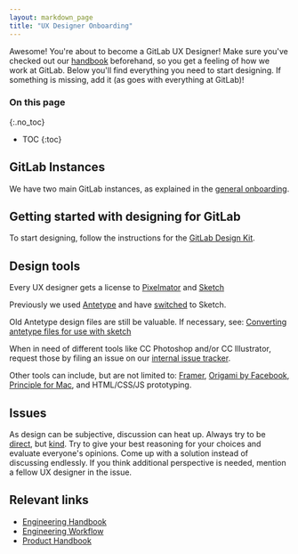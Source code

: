 ```yaml
---
layout: markdown_page
title: "UX Designer Onboarding"
---
```


Awesome! You're about to become a GitLab UX Designer!
Make sure you've checked out our [handbook](/handbook) beforehand, so you get a feeling
of how we work at GitLab. Below you'll find everything you need to start designing.
If something is missing, add it (as goes with everything at GitLab)!

### On this page
{:.no_toc}

- TOC
{:toc}

## GitLab Instances

We have two main GitLab instances, as explained in the
[general onboarding](/handbook/general-onboarding#gitlab-instances).

## Getting started with designing for GitLab

To start designing, follow the instructions for the
[GitLab Design Kit](https://gitlab.com/gitlab-org/gitlab-design).

## Design tools

Every UX designer gets a license to [Pixelmator](http://www.pixelmator.com/mac/) and [Sketch](https://www.sketchapp.com/)

Previously we used [Antetype](http://www.antetype.com/) and have [switched](https://gitlab.com/gitlab-org/gitlab-ce/issues/19790) to Sketch.

Old Antetype design files are still be valuable. If necessary, see: [Converting antetype files for use with sketch](https://gitlab.com/gitlab-org/gitlab-ce/issues/19864)

When in need of different tools like CC Photoshop and/or CC Illustrator, request those by filing an issue on our [internal issue tracker](https://dev.gitlab.org/gitlab/organization/issues).

Other tools can include, but are not limited to: [Framer](https://framerjs.com/), [Origami by Facebook](https://facebook.github.io/origami/), [Principle for Mac](http://principleformac.com/), and HTML/CSS/JS prototyping.

## Issues

As design can be subjective, discussion can heat up. Always try to be [direct](/handbook/#directness), but [kind](/handbook/#kindness). Try to give your best reasoning for your choices and evaluate everyone's opinions. Come up with a solution instead of discussing endlessly. If you think additional perspective is needed, mention a fellow UX designer in the issue.

## Relevant links

- [Engineering Handbook](/handbook/engineering)
- [Engineering Workflow](/handbook/engineering/workflow)
- [Product Handbook](/handbook/product)
